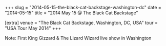 +++
slug = "2014-05-15-the-black-cat-backstage-washington-dc"
date = "2014-05-15"
title = "2014 May 15 @ The Black Cat Backstage"

[extra]
venue = "The Black Cat Backstage, Washington, DC, USA"
tour = "USA Tour May 2014"
+++


Note: First King Gizzard & The Lizard Wizard live show in Washington

